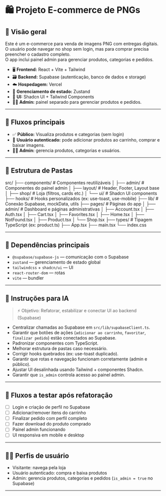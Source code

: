 # 🛍️ Projeto E-commerce de PNGs

## 📌 Visão geral
Este é um e-commerce para venda de imagens PNG com entregas digitais.  
O usuário pode navegar no shop sem login, mas para comprar precisa preencher o cadastro completo.  
O app inclui painel admin para gerenciar produtos, categorias e pedidos.

- 🖥️ **Frontend:** React + Vite + Tailwind  
- 🗃️ **Backend:** Supabase (autenticação, banco de dados e storage)  
- ☁️ **Hospedagem:** Vercel  
- 🧭 **Gerenciamento de estado:** Zustand  
- 🧩 **UI:** Shadcn UI + Tailwind Components  
- 🧑‍💼 **Admin:** painel separado para gerenciar produtos e pedidos.

---

## 🧭 Fluxos principais

- ✅ **Público:** Visualiza produtos e categorias (sem login)  
- 👤 **Usuário autenticado:** pode adicionar produtos ao carrinho, comprar e baixar imagens.  
- 🧑‍💼 **Admin:** gerencia produtos, categorias e usuários.

---

## 📂 Estrutura de Pastas

src/
├── components/ # Componentes reutilizáveis
│ ├── admin/ # Componentes do painel admin
│ ├── layout/ # Header, Footer, Layout base
│ ├── shop/ # Loja (filtros, cards etc.)
│ └── ui/ # Shadcn UI components
├── hooks/ # Hooks personalizados (ex: use-toast, use-mobile)
├── lib/ # Conexão Supabase, mockData, utils
├── pages/ # Páginas do app
│ ├── admin/ # Dashboard e páginas administrativas
│ ├── Account.tsx
│ ├── Auth.tsx
│ ├── Cart.tsx
│ ├── Favorites.tsx
│ ├── Home.tsx
│ ├── NotFound.tsx
│ ├── Product.tsx
│ └── Shop.tsx
├── types/ # Tipagem TypeScript (ex: product.ts)
├── App.tsx
├── main.tsx
└── index.css


---

## 🧰 Dependências principais

- `@supabase/supabase-js` — comunicação com o Supabase  
- `zustand` — gerenciamento de estado global  
- `tailwindcss` + `shadcn/ui` — UI  
- `react-router-dom` — rotas  
- `vite` — bundler

---

## 🧠 Instruções para IA 

> ⚡ Objetivo: Refatorar, estabilizar e conectar UI ao backend (Supabase)

- Centralizar chamadas ao Supabase em `src/lib/supabaseClient.ts`.
- Garantir que botões de ações (`adicionar ao carrinho`, `favoritar`, `finalizar pedido`) estão conectados ao Supabase.
- Padronizar componentes com TypeScript.
- Melhorar estrutura de pastas caso necessário.
- Corrigir hooks quebrados (ex: use-toast duplicado).
- Garantir que rotas e navegação funcionam corretamente (admin e público).
- Ajustar UI desalinhada usando Tailwind + componentes Shadcn.
- Garantir que `is_admin` controla acesso ao painel admin.

---

## 🧪 Fluxos a testar após refatoração

- [ ] Login e criação de perfil no Supabase
- [ ] Adicionar/remover itens do carrinho
- [ ] Finalizar pedido com perfil completo
- [ ] Fazer download do produto comprado
- [ ] Painel admin funcionando
- [ ] UI responsiva em mobile e desktop

---

## 🧑‍💼 Perfis de usuário

- Visitante: navega pela loja
- Usuário autenticado: compra e baixa produtos
- Admin: gerencia produtos, categorias e pedidos (`is_admin = true` no Supabase)

---
